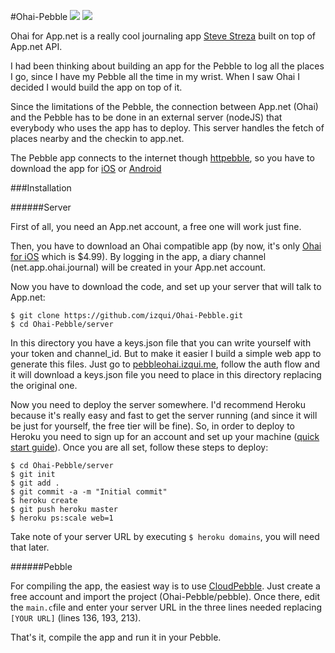 #Ohai-Pebble
![](http://dl.dropboxusercontent.com/s/xcdm7r52hbw80c1/ohaipebble1.png) 
![](http://dl.dropboxusercontent.com/s/b8oed02uoxpibwy/ohaipebble2.png)


Ohai for App.net is a really cool journaling app [Steve Streza](http://twitter.com/stevestreza) built on top of App.net API.

I had been thinking about building an app for the Pebble to log all the places I go, since I have my Pebble all the time in my wrist. When I saw Ohai I decided I would build the app on top of it. 

Since the limitations of the Pebble, the connection between App.net (Ohai) and the Pebble has to be done in an external server (nodeJS) that everybody who uses the app has to deploy. This server handles the fetch of places nearby and the checkin to app.net. 

The Pebble app connects to the internet though [httpebble](http://kathar.in/httpebble/), so you have to download the app for [iOS](http://itunes.apple.com/us/app/httpebble/id650174711?ls=1&mt=8) or [Android](https://play.google.com/store/apps/details?id=com.lukekorth.httpebble)


###Installation

######Server

First of all, you need an App.net account, a free one will work just fine. 

Then, you have to download an Ohai compatible app (by now, it's only [Ohai for iOS](http://ohaiapp.net) which is $4.99). By logging in the app, a diary channel (net.app.ohai.journal) will be created in your App.net account.

Now you have to download the code, and set up your server that will talk to App.net:
```
$ git clone https://github.com/izqui/Ohai-Pebble.git
$ cd Ohai-Pebble/server
```
In this directory you have a keys.json file that you can write yourself with your token and channel_id. But to make it easier I build a simple web app to generate this files. Just go to [pebbleohai.izqui.me](http://pebbleohai.izqui.me), follow the auth flow and it will download a keys.json file you need to place in this directory replacing the original one.

Now you need to deploy the server somewhere. I'd recommend Heroku because it's really easy and fast to get the server running (and since it will be just for yourself, the free tier will be fine). So, in order to deploy to Heroku you need to sign up for an account and set up your machine ([quick start guide](https://devcenter.heroku.com/articles/quickstart)). Once you are all set, follow these steps to deploy:

```
$ cd Ohai-Pebble/server
$ git init
$ git add .
$ git commit -a -m "Initial commit"
$ heroku create
$ git push heroku master
$ heroku ps:scale web=1
```
Take note of your server URL by executing  `$ heroku domains`, you will need that later.

######Pebble

For compiling the app, the easiest way is to use [CloudPebble](http://cloudpebble.net). Just create a free account and import the project (Ohai-Pebble/pebble). Once there, edit the `main.c`file and enter your server URL in the three lines needed replacing `[YOUR URL]` (lines 136, 193, 213).

That's it, compile the app and run it in your Pebble. 
